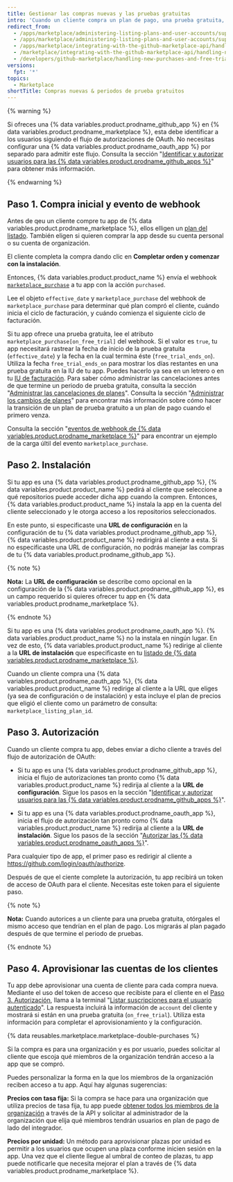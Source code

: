 ```yaml
---
title: Gestionar las compras nuevas y las pruebas gratuitas
intro: 'Cuando un cliente compra un plan de pago, una prueba gratuita, o la versión gratuita de tu app de {% data variables.product.prodname_marketplace %}, recibirás el webhook de [evento de `marketplace_purchase`] (/marketplace/integrating-with-the-github-marketplace-api/github-marketplace-webhook-events) con la acción `comprado`, lo cual inicia el flujo de compra.'
redirect_from:
  - /apps/marketplace/administering-listing-plans-and-user-accounts/supporting-purchase-plans-for-github-apps/
  - /apps/marketplace/administering-listing-plans-and-user-accounts/supporting-purchase-plans-for-oauth-apps/
  - /apps/marketplace/integrating-with-the-github-marketplace-api/handling-new-purchases-and-free-trials/
  - /marketplace/integrating-with-the-github-marketplace-api/handling-new-purchases-and-free-trials
  - /developers/github-marketplace/handling-new-purchases-and-free-trials
versions:
  fpt: '*'
topics:
  - Marketplace
shortTitle: Compras nuevas & periodos de prueba gratuitos
---
```


{% warning %}

Si ofreces una {% data variables.product.prodname_github_app %} en {% data variables.product.prodname_marketplace %}, esta debe identificar a los usuarios siguiendo el flujo de autorizaciones de OAuth. No necesitas configurar una {% data variables.product.prodname_oauth_app %} por separado para admitir este flujo. Consulta la sección "[Identificar y autorizar usuarios para las {% data variables.product.prodname_github_apps %}](/apps/building-github-apps/identifying-and-authorizing-users-for-github-apps/)" para obtener más información.

{% endwarning %}

## Paso 1. Compra inicial y evento de webhook

Antes de qeu un cliente compre tu app de {% data variables.product.prodname_marketplace %}, ellos elligen un [plan del listado](/marketplace/selling-your-app/github-marketplace-pricing-plans/). También eligen si quieren comprar la app desde su cuenta personal o su cuenta de organización.

El cliente completa la compra dando clic en **Completar orden y comenzar con la instalación**.

Entonces, {% data variables.product.product_name %} envía el webhook [`marketplace_purchase`](/webhooks/event-payloads/#marketplace_purchase) a tu app con la acción `purchased`.

Lee el objeto `effective_date` y `marketplace_purchase` del webhook de `marketplace_purchase` para determinar qué plan compró el cliente, cuándo inicia el ciclo de facturación, y cuándo comienza el siguiente ciclo de facturación.

Si tu app ofrece una prueba gratuita, lee el atributo `marketplace_purchase[on_free_trial]` del webhook. Si el valor es `true`, tu app necesitará rastrear la fecha de inicio de la prueba gratuita (`effective_date`) y la fecha en la cual termina éste (`free_trial_ends_on`). Utiliza la fecha `free_trial_ends_on` para mostrar los días restantes en una prueba gratuita en la IU de tu app. Puedes hacerlo ya sea en un letrero o en tu [IU de facturación](/marketplace/selling-your-app/billing-customers-in-github-marketplace/#providing-billing-services-in-your-apps-ui). Para saber cómo administrar las cancelaciones antes de que termine un periodo de prueba gratuita, consulta la sección "[Administrar las cancelaciones de planes](/developers/github-marketplace/handling-plan-cancellations)". Consulta la sección "[Administrar los cambios de planes](/developers/github-marketplace/handling-plan-changes)" para encontrar más información sobre cómo hacer la transición de un plan de prueba gratuito a un plan de pago cuando el primero venza.

Consulta la sección "[eventos de webhook de {% data variables.product.prodname_marketplace %}](/marketplace/integrating-with-the-github-marketplace-api/github-marketplace-webhook-events/)" para encontrar un ejemplo de la carga últil del evento `marketplace_purchase`.

## Paso 2. Instalación

Si tu app es una {% data variables.product.prodname_github_app %}, {% data variables.product.product_name %} pedirá al cliente que seleccione a qué repositorios puede acceder dicha app cuando la compren. Entonces, {% data variables.product.product_name %} instala la app en la cuenta del cliente seleccionado y le otorga acceso a los repositorios seleccionados.

En este punto, si especificaste una **URL de configuración** en la configuración de tu {% data variables.product.prodname_github_app %}, {% data variables.product.product_name %} redirigirá al cliente a esta. Si no especificaste una URL de configuración, no podrás manejar las compras de tu {% data variables.product.prodname_github_app %}.

{% note %}

**Nota:** La **URL de configuración** se describe como opcional en la configuración de la {% data variables.product.prodname_github_app %}, es un campo requerido si quieres ofrecer tu app en {% data variables.product.prodname_marketplace %}.

{% endnote %}

Si tu app es una {% data variables.product.prodname_oauth_app %}. {% data variables.product.product_name %} no la instala en ningún lugar. En vez de esto, {% data variables.product.product_name %} redirige al cliente a la **URL de instalación** que especificaste en tu [listado de {% data variables.product.prodname_marketplace %}](/marketplace/listing-on-github-marketplace/writing-github-marketplace-listing-descriptions/#listing-urls).

Cuando un cliente compra una {% data variables.product.prodname_oauth_app %}, {% data variables.product.product_name %} redirige al cliente a la URL que eliges (ya sea de configuración o de instalación) y esta incluye el plan de precios que eligió el cliente como un parámetro de consulta: `marketplace_listing_plan_id`.

## Paso 3. Autorización

Cuando un cliente compra tu app, debes enviar a dicho cliente a través del flujo de autorización de OAuth:

* Si tu app es una {% data variables.product.prodname_github_app %}, inicia el flujo de autorizaciones tan pronto como {% data variables.product.product_name %} redirija al cliente a la **URL de configuración**. Sigue los pasos en la sección "[Identificar y autorizar usuarios para las {% data variables.product.prodname_github_apps %}](/apps/building-github-apps/identifying-and-authorizing-users-for-github-apps/)".

* Si tu app es una {% data variables.product.prodname_oauth_app %}, inicia el flujo de autorización tan pronto como {% data variables.product.product_name %} redirija al cliente a la **URL de instalación**. Sigue los pasos de la sección "[Autorizar las {% data variables.product.prodname_oauth_apps %}](/apps/building-oauth-apps/authorizing-oauth-apps/)".

Para cualquier tipo de app, el primer paso es redirigir al cliente a https://github.com/login/oauth/authorize.

Después de que el ciente complete la autorización, tu app recibirá un token de acceso de OAuth para el cliente. Necesitas este token para el siguiente paso.

{% note %}

**Nota:** Cuando autorices a un cliente para una prueba gratuita, otórgales el mismo acceso que tendrían en el plan de pago.  Los migrarás al plan pagado después de que termine el periodo de pruebas.

{% endnote %}

## Paso 4. Aprovisionar las cuentas de los clientes

Tu app debe aprovisionar una cuenta de cliente para cada compra nueva. Mediante el uso del token de acceso que recibiste para el cliente en el [Paso 3. Autorización](#step-3-authorization), llama a la terminal "[Listar suscripciones para el usuario autenticado](/rest/reference/apps#list-subscriptions-for-the-authenticated-user)". La respuesta incluirá la información de `account` del cliente y mostrará si están en una prueba gratuita (`on_free_trial`). Utiliza esta información para completar el aprovisionamiento y la configuración.

{% data reusables.marketplace.marketplace-double-purchases %}

Si la compra es para una organización y es por usuario, puedes solicitar al cliente que escoja qué miembros de la organización tendrán acceso a la app que se compró.

Puedes personalizar la forma en la que los miembros de la organización reciben acceso a tu app. Aquí hay algunas sugerencias:

**Precios con tasa fija:** Si la compra se hace para una organización que utiliza precios de tasa fija, tu app puede [obtener todos los miembros de la organización](/rest/reference/orgs#list-organization-members) a través de la API y solicitar al administrador de la organización que elija qué miembros tendrán usuarios en plan de pago de lado del integrador.

**Precios por unidad:** Un método para aprovisionar plazas por unidad es permitir a los usuarios que ocupen una plaza conforme inicien sesión en la app. Una vez que el cliente llegue al umbral de conteo de plazas, tu app puede notificarle que necesita mejorar el plan a través de {% data variables.product.prodname_marketplace %}.
